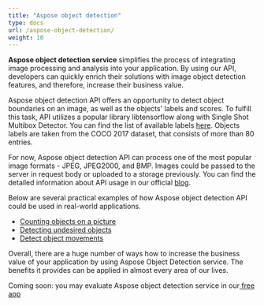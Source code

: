 ```yaml
---
title: "Aspose object detection"
type: docs
url: /aspose-object-detection/
weight: 10
---
```


**Aspose object detection service** simplifies the process of integrating image processing and analysis into your application. By using our API, developers can quickly enrich their solutions with image object detection features, and therefore, increase their business value.

Aspose object detection API offers an opportunity to detect object boundaries on an image, as well as the objects' labels and scores. To fulfill this task, API utilizes a popular library libtensorflow along with Single Shot Multibox Detector. You can find the list of available labels [here](/imaging/list-of-available-labels/). Objects labels are taken from the COCO 2017 dataset, that consists of more than 80 entries.

For now, Aspose object detection API can process one of the most popular image formats - JPEG, JPEG2000, and BMP. Images could be passed to the server in request body or uploaded to a storage previously. You can find the detailed information about API usage in our official [blog](https://blog.aspose.cloud/category/imaging/).

Below are several practical examples of how Aspose object detection API could be used in real-world applications.

- [Counting objects on a picture](/imaging/counting-objects-on-a-picture/)
- [Detecting undesired objects](/imaging/detect-object-movements/)
- [Detect object movements](/imaging/detect-undesired-objects/)

Overall, there are a huge number of ways how to increase the business value of your application by using Aspose Object Detection service. The benefits it provides can be applied in almost every area of our lives. 

Coming soon: you may evaluate Aspose object detection service in our[ free app](https://products.aspose.app/imaging/family) 
